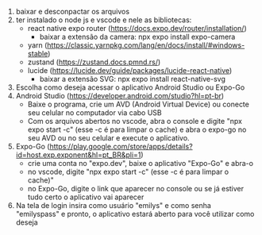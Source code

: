 1. baixar e desconpactar os arquivos
2. ter instalado o node js e vscode e nele as bibliotecas: 
   - react native expo router (https://docs.expo.dev/router/installation/)
     - baixar a extensão da camera: npx expo install expo-camera
   - yarn (https://classic.yarnpkg.com/lang/en/docs/install/#windows-stable)
   - zustand (https://zustand.docs.pmnd.rs/)
   - lucide (https://lucide.dev/guide/packages/lucide-react-native)
     - baixar a extensão SVG: npx expo install react-native-svg
3. Escolha como deseja acessar o aplicativo Android Studio ou Expo-Go
4. Android Studio (https://developer.android.com/studio?hl=pt-br)
   - Baixe o programa, crie um AVD (Android Virtual Device) ou conecte seu celular no
    computador via cabo USB
   - Com os arquivos abertos no vscode, abra o console e digite "npx expo start -c" (esse -c é para limpar o cache)
    e abra o expo-go no seu AVD ou no seu celular e execute o aplicativo.
5. Expo-Go (https://play.google.com/store/apps/details?id=host.exp.exponent&hl=pt_BR&pli=1)
    - crie uma conta no "expo.dev", baixe o aplicativo "Expo-Go" e abra-o
    - no vscode, digite "npx expo start -c" (esse -c é para limpar o cache)"
    - no Expo-Go, digite o link que aparecer no console ou se já estiver tudo certo
      o aplicativo vai aparecer
6. Na tela de login insira como usuário "emilys" e como senha "emilyspass" e pronto, o aplicativo estará aberto
   para você utilizar como deseja
